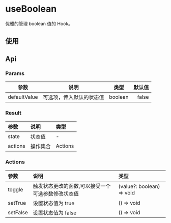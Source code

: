 # useBoolean

优雅的管理 boolean 值的 Hook。

## 使用

<preview path="./demo/index.vue" title="基本使用" ></preview>

## Api

### Params

| 参数         |           说明           |  类型   | 默认值 |
| ------------ | :----------------------: | :-----: | -----: |
| defaultValue | 可选项，传入默认的状态值 | boolean |  false |

### Result

| 参数    | 说明     | 类型    |
| :------ | :------- | :------ |
| state   | 状态值   | -       |
| actions | 操作集合 | Actions |

### Actions

| 参数     | 说明                                              | 类型                      |
| :------- | :------------------------------------------------ | :------------------------ |
| toggle   | 触发状态更改的函数,可以接受一个可选参数修改状态值 | (value?: boolean) => void |
| setTrue  | 设置状态值为 true                                 | () => void                |
| setFalse | 设置状态值为 false                                | () => void                |
